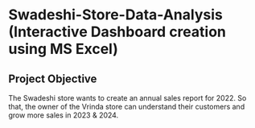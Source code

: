 # Swadeshi-Store-Data-Analysis (Interactive Dashboard creation using MS Excel)
## Project Objective
The Swadeshi store wants to create an annual sales report for 2022. So that, the owner of the Vrinda store can understand their customers and grow more sales in 2023 & 2024.
